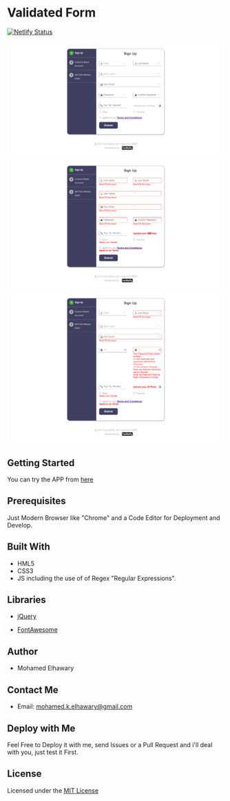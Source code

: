 # Validated Form

[![Netlify Status](https://api.netlify.com/api/v1/badges/1f15ed2a-d969-41c1-a172-4c2dddb197ba/deploy-status)](https://app.netlify.com/sites/validatedform/deploys)

  
![Screenshot](preview_1.png)  
![Screenshot](preview_2.png)  
![Screenshot](preview_3.png)  


## Getting Started

You can try the APP from [here](https://mohamed-elhawary.github.io/validated-form/)

## Prerequisites

Just Modern Browser like "Chrome" and a Code Editor for Deployment and Develop.

## Built With

* HML5
* CSS3
* JS including the use of of Regex "Regular Expressions".  

## Libraries  

* [jQuery](https://jquery.com/)  

* [FontAwesome](https://fontawesome.com/)


## Author

* Mohamed Elhawary  

## Contact Me  

* Email: mohamed.k.elhawary@gmail.com

## Deploy with Me

Feel Free to Deploy it with me, send Issues or a Pull Request and i'll deal with you, just test it First.

## License

Licensed under the [MIT License](LICENSE)


